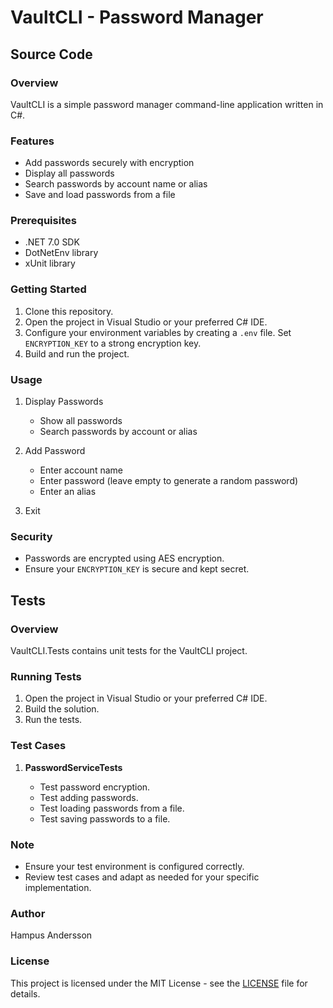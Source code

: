 # VaultCLI - Password Manager

## Source Code

### Overview

VaultCLI is a simple password manager command-line application written in C#.

### Features

- Add passwords securely with encryption
- Display all passwords
- Search passwords by account name or alias
- Save and load passwords from a file

### Prerequisites

- .NET 7.0 SDK
- DotNetEnv library
- xUnit library

### Getting Started

1. Clone this repository.
2. Open the project in Visual Studio or your preferred C# IDE.
3. Configure your environment variables by creating a `.env` file. Set `ENCRYPTION_KEY` to a strong encryption key.
4. Build and run the project.

### Usage

1. Display Passwords

   - Show all passwords
   - Search passwords by account or alias

2. Add Password

   - Enter account name
   - Enter password (leave empty to generate a random password)
   - Enter an alias

3. Exit

### Security

- Passwords are encrypted using AES encryption.
- Ensure your `ENCRYPTION_KEY` is secure and kept secret.

## Tests

### Overview

VaultCLI.Tests contains unit tests for the VaultCLI project.

### Running Tests

1. Open the project in Visual Studio or your preferred C# IDE.
2. Build the solution.
3. Run the tests.

### Test Cases

1. **PasswordServiceTests**

   - Test password encryption.
   - Test adding passwords.
   - Test loading passwords from a file.
   - Test saving passwords to a file.

### Note

- Ensure your test environment is configured correctly.
- Review test cases and adapt as needed for your specific implementation.

### Author

Hampus Andersson

### License

This project is licensed under the MIT License - see the [LICENSE](LICENSE) file for details.
